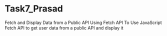 # Task7_Prasad
Fetch and Display Data from a Public API Using Fetch API To Use JavaScript Fetch API to get user data from a public API and display it
